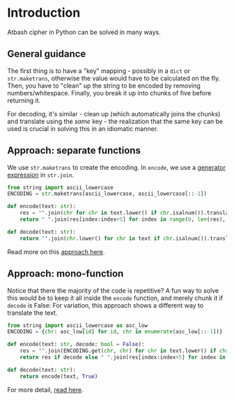 # Introduction
Atbash cipher in Python can be solved in many ways.  

## General guidance
The first thing is to have a "key" mapping - possibly in a `dict` or `str.maketrans`, otherwise the value would have to be calculated on the fly.
Then, you have to "clean" up the string to be encoded by removing numbers/whitespace.
Finally, you break it up into chunks of five before returning it.

For decoding, it's similar - clean up (which automatically joins the chunks) and translate using the _same_ key - the realization that the same key can be used is crucial in solving this in an idiomatic manner.

## Approach: separate functions
We use `str.maketrans` to create the encoding. 
In `encode`, we use a [generator expression][generator-expression] in `str.join`.
```python
from string import ascii_lowercase
ENCODING = str.maketrans(ascii_lowercase, ascii_lowercase[::-1])

def encode(text: str):
    res = "".join(chr for chr in text.lower() if chr.isalnum()).translate(ENCODING)
    return " ".join(res[index:index+5] for index in range(0, len(res), 5))

def decode(text: str):
    return "".join(chr.lower() for chr in text if chr.isalnum()).translate(ENCODING)
```
Read more on this [approach here][approach-separate-functions].

## Approach: mono-function
Notice that there the majority of the code is repetitive? 
A fun way to solve this would be to keep it all inside the `encode` function, and merely chunk it if `decode` is False:
For variation, this approach shows a different way to translate the text.
```python
from string import ascii_lowercase as asc_low
ENCODING = {chr: asc_low[id] for id, chr in enumerate(asc_low[::-1])}

def encode(text: str, decode: bool = False):
    res = "".join(ENCODING.get(chr, chr) for chr in text.lower() if chr.isalnum())
    return res if decode else " ".join(res[index:index+5] for index in range(0, len(res), 5))

def decode(text: str):
    return encode(text, True)
```
For more detail, [read here][approach-mono-function].

[approach-separate-functions]: https://exercism.org/tracks/python/exercises/atbash-cipher/approaches/separate-functions
[approach-mono-function]: https://exercism.org/tracks/python/exercises/atbash-cipher/approaches/mono-function
[generator-expression]: https://www.programiz.com/python-programming/generator
